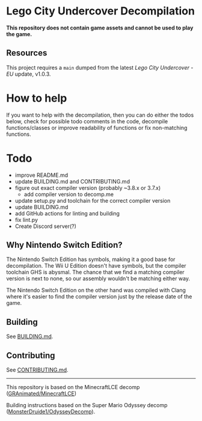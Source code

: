 # Lego City Undercover Decompilation
**This repository does not contain game assets and cannot be used to play the game.**

## Resources
This project requires a `main` dumped from the latest *Lego City Undercover - EU* update, v1.0.3.

# How to help

If you want to help with the decompilation, then you can do either the todos below, check for possible todo comments in
the code, decompile functions/classes or improve readability of functions or fix non-matching functions.

# Todo
- improve README.md
- update BUILDING.md and CONTRIBUTING.md
- figure out exact compiler version (probably ~3.8.x or 3.7.x)
    - add compiler version to decomp.me
- update setup.py and toolchain for the correct compiler version
- update BUILDING.md 
- add GitHub actions for linting and building
- fix lint.py
- Create Discord server(?)

## Why Nintendo Switch Edition?
The Nintendo Switch Edition has symbols, making it a good base for decompilation. The Wii U Edition doesn't have symbols, but the compiler toolchain GHS is abysmal. The chance that we find a matching compiler version is next to none, so our assembly wouldn't be matching either way.

The Nintendo Switch Edition on the other hand was compiled with Clang where it's easier to find the compiler version just by the release date of the game. 

## Building
See [BUILDING.md](docs/BUILDING.md).

## Contributing
See [CONTRIBUTING.md](docs/CONTRIBUTING.md).

---
This repository is based on the MinecraftLCE decomp ([GRAnimated/MinecraftLCE](https://github.com/GRAnimated/MinecraftLCE))

Building instructions based on the Super Mario Odyssey decomp ([MonsterDruide1/OdysseyDecomp](https://github.com/MonsterDruide1/OdysseyDecomp)).
